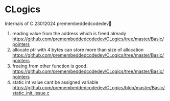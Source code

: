 # CLogics
Internals of C 23012024
premembeddedcodedev
1. reading value from the address which is freed already https://github.com/premembeddedcodedev/CLogics/tree/master/Basic/pointers
2. allocate ptr with 4 bytes can store more than size of allocation https://github.com/premembeddedcodedev/CLogics/tree/master/Basic/pointers
3. freeing from other function is good. https://github.com/premembeddedcodedev/CLogics/tree/master/Basic/pointers
4. static int value cant be assigned variable https://github.com/premembeddedcodedev/CLogics/blob/master/Basic/static_init_issue.c
